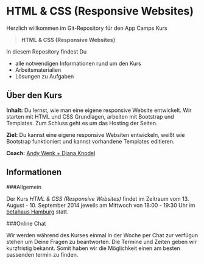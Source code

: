 HTML & CSS (Responsive Websites)
================================

Herzlich willkommen im Git-Repository für den App Camps Kurs

> **HTML & CSS (Responsive Websites)**

In diesem Repository findest Du 

* alle notwendigen Informationen rund um den Kurs
* Arbeitsmaterialien
* Lösungen zu Aufgaben

Über den Kurs
-------------

**Inhalt:** Du lernst, wie man eine eigene responsive Website entwickelt. Wir starten mit HTML und CSS Grundlagen, arbeiten mit Bootstrap und Templates. Zum Schluss geht es um das Hosting der Seiten.

**Ziel:** Du kannst eine eigene responsive Websiten entwickeln, weißt wie Bootstrap funktioniert und kannst vorhandene Templates editieren.

**Coach:** [Andy Wenk + Diana Knodel](http://appcamps.de/erwachsene.html)

Informationen
-------------

###Allgemein

Der Kurs *HTML & CSS (Responsive Websites)* findet im Zeitraum vom 13. August - 10. September 2014 jeweils am Mittwoch von 18:00 - 19:30 Uhr im [betahaus Hamburg](http://hamburg.betahaus.de/) statt.

###Online Chat

Wir werden während des Kurses einmal in der Woche per Chat zur verfügun stehen um Deine Fragen zu beantworten. Die Termine und Zeiten geben wir kurzfristig bekannt. Somit haben wir die Möglichkeit einen am besten passenden termin zu finden.





